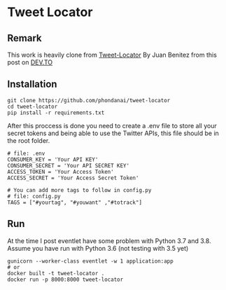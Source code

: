 # Tweet Locator

## Remark
This work is heavily clone from [Tweet-Locator](https://github.com/JuanBenitez97/Tweet-Locator)
By Juan Benitez from this post on [DEV.TO](https://dev.to/juanbenitez97/simple-tweet-locator-using-python-flask-socketio-and-tweepy-49p5)

## Installation
```
git clone https://github.com/phondanai/tweet-locator
cd tweet-locator
pip install -r requirements.txt
```

After this proccess is done you need to create a .env file to store all your secret tokens and being able to use the Twitter APIs, this file should be in the root folder.
```
# file: .env
CONSUMER_KEY = 'Your API KEY'
CONSUMER_SECRET = 'Your API SECRET KEY'
ACCESS_TOKEN = 'Your Access Token'
ACCESS_SECRET = 'Your Access Secret Token'

# You can add more tags to follow in config.py
# file: config.py
TAGS = ["#yourtag", "#youwant" ,"#totrack"]
```

## Run
At the time I post eventlet have some problem with Python 3.7 and 3.8.
Assume you have run with Python 3.6 (not testing with 3.5 yet)
```
gunicorn --worker-class eventlet -w 1 application:app
# or
docker built -t tweet-locator .
docker run -p 8000:8000 tweet-locator
```
